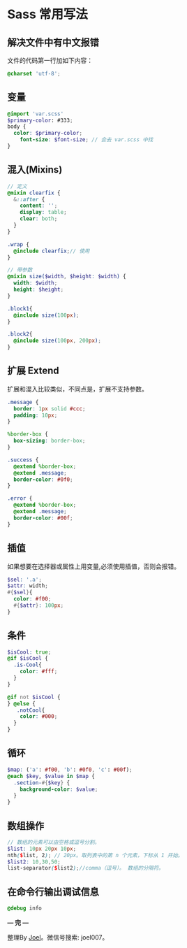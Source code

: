 # Sass 常用写法

## 解决文件中有中文报错

文件的代码第一行加如下内容：

```scss
@charset 'utf-8';
```

## 变量

```scss
@import 'var.scss'
$primary-color: #333;
body {
  color: $primary-color;
	font-size: $font-size; // 会去 var.scss 中找
}
```

## 混入(Mixins)

```scss
// 定义
@mixin clearfix {
  &::after {
    content: '';
    display: table;
    clear: both;
  }
}

.wrap {
  @include clearfix;// 使用
}

// 带参数
@mixin size($width, $height: $width) {
  width: $width;
  height: $height;
}

.block1{
  @include size(100px);
}

.block2{
  @include size(100px, 200px);
}
```

## 扩展 Extend

扩展和混入比较类似，不同点是，扩展不支持参数。

```scss
.message {
  border: 1px solid #ccc;
  padding: 10px;
}

%border-box {
  box-sizing: border-box;
}

.success {
  @extend %border-box;
  @extend .message;
  border-color: #0f0;
}

.error {
  @extend %border-box;
  @extend .message;
  border-color: #00f;
}
```

## 插值

如果想要在选择器或属性上用变量,必须使用插值，否则会报错。

```scss
$sel: '.a';
$attr: width;
#{$sel}{
  color: #f00;
  #{$attr}: 100px;
}
```

## 条件

```scss
$isCool: true;
@if $isCool {
  .is-Cool{
    color: #fff;
  }
}

@if not $isCool {
} @else {
   .notCool{
    color: #000;
  }
}
```

## 循环

```scss
$map: ('a': #f00, 'b': #0f0, 'c': #00f);
@each $key, $value in $map {
  .section-#{$key} {
    background-color: $value;
  }
}
```

## 数组操作

```scss
// 数组的元素可以由空格或逗号分割。
$list: 10px 20px 10px;
nth($list, 2); // 20px。取列表中的第 n 个元素，下标从 1 开始。
$list2: 10,30,50;
list-separator($list2);//comma（逗号）。 数组的分隔符。
```

## **在命令行输出调试信息**

```scss
@debug info
```

**— 完 —**

整理By [Joel](https://github.com/iamjoel)。微信号搜索: joel007。